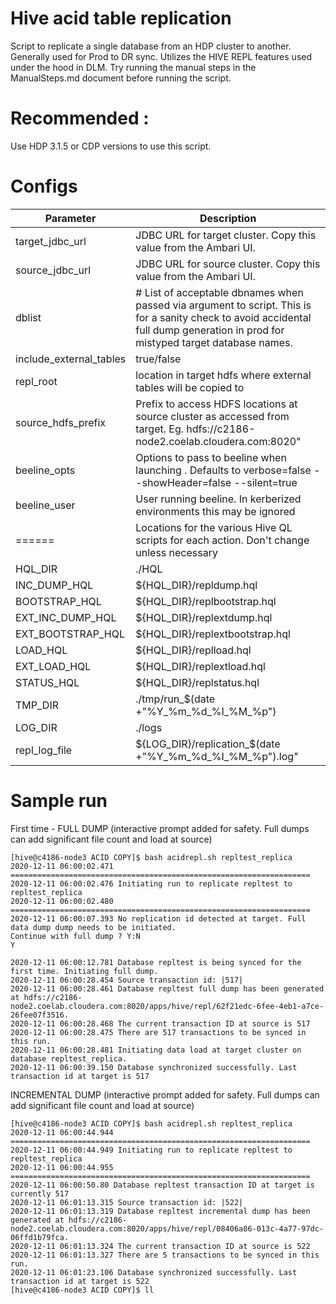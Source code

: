 # Hive acid table replication

Script to replicate a single database from an HDP cluster to another.
Generally used for Prod to DR sync.
Utilizes the HIVE REPL features used under the hood in DLM.
Try running the manual steps in the ManualSteps.md document before running the script.

# Recommended : 
Use HDP 3.1.5 or CDP versions to use this script.

# Configs
| Parameter      | Description |
| ----------- | ----------- |
| target_jdbc_url      | JDBC URL for target cluster. Copy this value from the Ambari UI.       |
| source_jdbc_url   |  JDBC URL for source cluster. Copy this value from the Ambari UI.        |
| dblist      | # List of acceptable dbnames when passed via argument to script. This is for a sanity check to avoid accidental full dump generation in prod for mistyped target database names.       |
|include_external_tables|true/false|
|repl_root|location in target hdfs where external tables will be copied to |
|source_hdfs_prefix|Prefix to access HDFS locations at source cluster as accessed from target. Eg. hdfs://c2186-node2.coelab.cloudera.com:8020"|
|beeline_opts|Options to pass to beeline when launching . Defaults to verbose=false --showHeader=false --silent=true|
|beeline_user|User running beeline. In kerberized environments this may be ignored|
|======|Locations for the various Hive QL scripts for each action. Don't change unless necessary|
|HQL_DIR|./HQL|
|INC_DUMP_HQL|${HQL_DIR}/repldump.hql|
|BOOTSTRAP_HQL|${HQL_DIR}/replbootstrap.hql|
|EXT_INC_DUMP_HQL|${HQL_DIR}/replextdump.hql|
|EXT_BOOTSTRAP_HQL|${HQL_DIR}/replextbootstrap.hql|
|LOAD_HQL|${HQL_DIR}/replload.hql|
|EXT_LOAD_HQL|${HQL_DIR}/replextload.hql|
|STATUS_HQL|${HQL_DIR}/replstatus.hql|
|TMP_DIR|./tmp/run_$(date +"%Y_%m_%d_%I_%M_%p")|
|LOG_DIR|./logs|
|repl_log_file|${LOG_DIR}/replication_$(date +"%Y_%m_%d_%I_%M_%p").log"|

# Sample run 

First time - 
FULL DUMP  (interactive prompt added for safety. Full dumps can add significant file count and load at source)
```
[hive@c4186-node3 ACID COPY]$ bash acidrepl.sh repltest_replica
2020-12-11 06:00:02.471 ===================================================================
2020-12-11 06:00:02.476 Initiating run to replicate repltest to repltest_replica
2020-12-11 06:00:02.480 ===================================================================
2020-12-11 06:00:07.393 No replication id detected at target. Full data dump dump needs to be initiated.
Continue with full dump ? Y:N 
Y

2020-12-11 06:00:12.781 Database repltest is being synced for the first time. Initiating full dump.
2020-12-11 06:00:28.454 Source transaction id: |517|
2020-12-11 06:00:28.461 Database repltest full dump has been generated at hdfs://c2186-node2.coelab.cloudera.com:8020/apps/hive/repl/62f21edc-6fee-4eb1-a7ce-26fee07f3516.
2020-12-11 06:00:28.468 The current transaction ID at source is 517
2020-12-11 06:00:28.475 There are 517 transactions to be synced in this run.
2020-12-11 06:00:28.481 Initiating data load at target cluster on database repltest_replica.
2020-12-11 06:00:39.150 Database synchronized successfully. Last transaction id at target is 517
```
INCREMENTAL DUMP (interactive prompt added for safety. Full dumps can add significant file count and load at source)
```
[hive@c4186-node3 ACID COPY]$ bash acidrepl.sh repltest_replica
2020-12-11 06:00:44.944 ===================================================================
2020-12-11 06:00:44.949 Initiating run to replicate repltest to repltest_replica
2020-12-11 06:00:44.955 ===================================================================
2020-12-11 06:00:50.80 Database repltest transaction ID at target is currently 517
2020-12-11 06:01:13.315 Source transaction id: |522|
2020-12-11 06:01:13.319 Database repltest incremental dump has been generated at hdfs://c2186-node2.coelab.cloudera.com:8020/apps/hive/repl/08406a86-013c-4a77-97dc-06ffd1b79fca.
2020-12-11 06:01:13.324 The current transaction ID at source is 522
2020-12-11 06:01:13.327 There are 5 transactions to be synced in this run.
2020-12-11 06:01:23.106 Database synchronized successfully. Last transaction id at target is 522
[hive@c4186-node3 ACID COPY]$ ll
```
